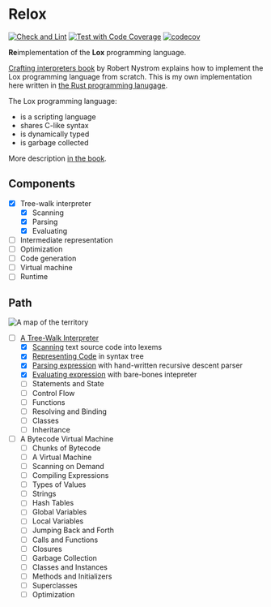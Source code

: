 # Relox
[![Check and Lint](https://github.com/themifi/relox/actions/workflows/check-and-lint.yaml/badge.svg)](https://github.com/themifi/relox/actions/workflows/check-and-lint.yaml)
[![Test with Code Coverage](https://github.com/themifi/relox/actions/workflows/test.yaml/badge.svg)](https://github.com/themifi/relox/actions/workflows/test.yaml)
[![codecov](https://codecov.io/gh/themifi/relox/branch/main/graph/badge.svg?token=F6ZU01G0EW)](https://codecov.io/gh/themifi/relox)

**Re**implementation of the **Lox** programming language.

[Crafting interpreters book](https://www.craftinginterpreters.com/) by Robert Nystrom explains how to implement the Lox programming language from scratch. This is my own implementation here written in [the Rust programming lanugage](https://www.rust-lang.org/).

The Lox programming language:

- is a scripting language
- shares C-like syntax
- is dynamically typed
- is garbage collected

More description [in the book](https://www.craftinginterpreters.com/the-lox-language.html).

## Components

- [x] Tree-walk interpreter
  - [x] Scanning
  - [x] Parsing
  - [x] Evaluating
- [ ] Intermediate representation
- [ ] Optimization
- [ ] Code generation
- [ ] Virtual machine
- [ ] Runtime

## Path 

![A map of the territory](https://www.craftinginterpreters.com/image/a-map-of-the-territory/mountain.png)

- [ ] [A Tree-Walk Interpreter](https://www.craftinginterpreters.com/a-tree-walk-interpreter.html)
  - [x] [Scanning](https://www.craftinginterpreters.com/scanning.html) text source code into lexems
  - [x] [Representing Code](https://www.craftinginterpreters.com/representing-code.html) in syntax tree
  - [x] [Parsing expression](https://www.craftinginterpreters.com/parsing-expressions.html) with hand-written recursive descent parser
  - [x] [Evaluating expression](https://www.craftinginterpreters.com/evaluating-expressions.html) with bare-bones intepreter
  - [ ] Statements and State
  - [ ] Control Flow
  - [ ] Functions
  - [ ] Resolving and Binding
  - [ ] Classes
  - [ ] Inheritance
- [ ] A Bytecode Virtual Machine
  - [ ] Chunks of Bytecode
  - [ ] A Virtual Machine
  - [ ] Scanning on Demand
  - [ ] Compiling Expressions
  - [ ] Types of Values
  - [ ] Strings
  - [ ] Hash Tables
  - [ ] Global Variables
  - [ ] Local Variables
  - [ ] Jumping Back and Forth
  - [ ] Calls and Functions
  - [ ] Closures
  - [ ] Garbage Collection
  - [ ] Classes and Instances
  - [ ] Methods and Initializers
  - [ ] Superclasses
  - [ ] Optimization
